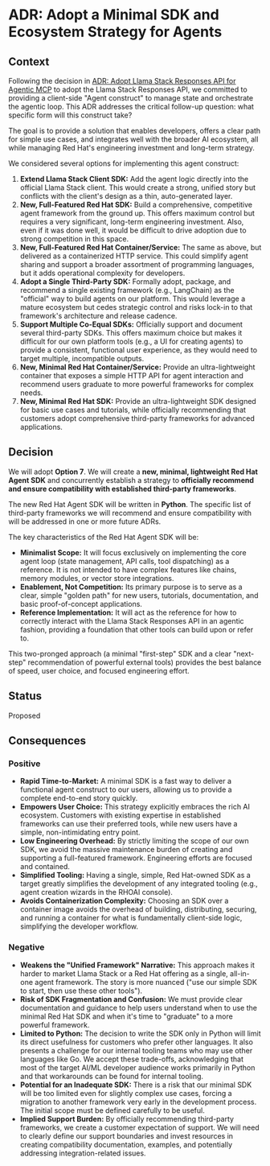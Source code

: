 # ADR: Adopt a Minimal SDK and Ecosystem Strategy for Agents

## Context

Following the decision in [ADR: Adopt Llama Stack Responses API for Agentic MCP](https://github.com/opendatahub-io/agents/pull/1) to adopt the Llama Stack Responses API, we committed to providing a client-side "Agent construct" to manage state and orchestrate the agentic loop. This ADR addresses the critical follow-up question: what specific form will this construct take?

The goal is to provide a solution that enables developers, offers a clear path for simple use cases, and integrates well with the broader AI ecosystem, all while managing Red Hat's engineering investment and long-term strategy.

We considered several options for implementing this agent construct:

1. **Extend Llama Stack Client SDK:** Add the agent logic directly into the official Llama Stack client. This would create a strong, unified story but conflicts with the client's design as a thin, auto-generated layer.
2. **New, Full-Featured Red Hat SDK:** Build a comprehensive, competitive agent framework from the ground up. This offers maximum control but requires a very significant, long-term engineering investment. Also, even if it was done well, it would be difficult to drive adoption due to strong competition in this space.
3. **New, Full-Featured Red Hat Container/Service:** The same as above, but delivered as a containerized HTTP service. This could simplify agent sharing and support a broader assortment of programming languages, but it adds operational complexity for developers.
4. **Adopt a Single Third-Party SDK:** Formally adopt, package, and recommend a single existing framework (e.g., LangChain) as the "official" way to build agents on our platform. This would leverage a mature ecosystem but cedes strategic control and risks lock-in to that framework's architecture and release cadence.
5. **Support Multiple Co-Equal SDKs:** Officially support and document several third-party SDKs. This offers maximum choice but makes it difficult for our own platform tools (e.g., a UI for creating agents) to provide a consistent, functional user experience, as they would need to target multiple, incompatible outputs.
6. **New, Minimal Red Hat Container/Service:** Provide an ultra-lightweight container that exposes a simple HTTP API for agent interaction and recommend users graduate to more powerful frameworks for complex needs.
7. **New, Minimal Red Hat SDK:** Provide an ultra-lightweight SDK designed for basic use cases and tutorials, while officially recommending that customers adopt comprehensive third-party frameworks for advanced applications.

## Decision

We will adopt **Option 7**. We will create a **new, minimal, lightweight Red Hat Agent SDK** and concurrently establish a strategy to **officially recommend and ensure compatibility with established third-party frameworks**.

The new Red Hat Agent SDK will be written in **Python**. The specific list of third-party frameworks we will recommend and ensure compatibility with will be addressed in one or more future ADRs.

The key characteristics of the Red Hat Agent SDK will be:

* **Minimalist Scope:** It will focus exclusively on implementing the core agent loop (state management, API calls, tool dispatching) as a reference. It is not intended to have complex features like chains, memory modules, or vector store integrations.
* **Enablement, Not Competition:** Its primary purpose is to serve as a clear, simple "golden path" for new users, tutorials, documentation, and basic proof-of-concept applications.
* **Reference Implementation:** It will act as the reference for how to correctly interact with the Llama Stack Responses API in an agentic fashion, providing a foundation that other tools can build upon or refer to.

This two-pronged approach (a minimal "first-step" SDK and a clear "next-step" recommendation of powerful external tools) provides the best balance of speed, user choice, and focused engineering effort.

## Status

Proposed

## Consequences

### Positive

* **Rapid Time-to-Market:** A minimal SDK is a fast way to deliver a functional agent construct to our users, allowing us to provide a complete end-to-end story quickly.
* **Empowers User Choice:** This strategy explicitly embraces the rich AI ecosystem. Customers with existing expertise in established frameworks can use their preferred tools, while new users have a simple, non-intimidating entry point.
* **Low Engineering Overhead:** By strictly limiting the scope of our own SDK, we avoid the massive maintenance burden of creating and supporting a full-featured framework. Engineering efforts are focused and contained.
* **Simplified Tooling:** Having a single, simple, Red Hat-owned SDK as a target greatly simplifies the development of any integrated tooling (e.g., agent creation wizards in the RHOAI console).
* **Avoids Containerization Complexity:** Choosing an SDK over a container image avoids the overhead of building, distributing, securing, and running a container for what is fundamentally client-side logic, simplifying the developer workflow.

### Negative

* **Weakens the "Unified Framework" Narrative:** This approach makes it harder to market Llama Stack or a Red Hat offering as a single, all-in-one agent framework. The story is more nuanced ("use our simple SDK to start, then use these other tools").
* **Risk of SDK Fragmentation and Confusion:** We must provide clear documentation and guidance to help users understand when to use the minimal Red Hat SDK and when it's time to "graduate" to a more powerful framework.
* **Limited to Python:** The decision to write the SDK only in Python will limit its direct usefulness for customers who prefer other languages. It also presents a challenge for our internal tooling teams who may use other languages like Go. We accept these trade-offs, acknowledging that most of the target AI/ML developer audience works primarily in Python and that workarounds can be found for internal tooling.
* **Potential for an Inadequate SDK:** There is a risk that our minimal SDK will be too limited even for slightly complex use cases, forcing a migration to another framework very early in the development process. The initial scope must be defined carefully to be useful.
* **Implied Support Burden:** By officially recommending third-party frameworks, we create a customer expectation of support. We will need to clearly define our support boundaries and invest resources in creating compatibility documentation, examples, and potentially addressing integration-related issues.
